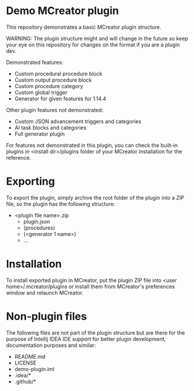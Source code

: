 # Demo MCreator plugin

This repository demonstrates a basic MCreator plugin structure.

WARNING: The plugin structure might and will change in the future so keep your eye on this repository for changes on the format if you are a plugin dev.

Demonstrated features:
* Custom procedural procedure block
* Custom output procedure block
* Custom procedure category
* Custom global trigger
* Generator for given features for 1.14.4

Other plugin features not demonstrated:
* Custom JSON advancement triggers and categories
* AI task blocks and categories
* Full generator plugin

For features not demonstrated in this plugin, you can check the built-in plugins in &lt;install dir&gt;/plugins 
folder of your MCreator installation for the reference.

# Exporting

To export the plugin, simply archive the root folder of the plugin into a ZIP file, so the plugin has 
the following structure:

* &lt;plugin file name&gt;.zip
   * plugin.json
   * (procedures)
   * (<generator 1 name>)
   * ...

# Installation

To install exported plugin in MCreator, put the plugin ZIP file into &lt;user home&gt;/.mcreator/plugins
or install them from MCreator's preferences window and relaunch MCreator. 

# Non-plugin files

The following files are not part of the plugin structure but are there for the purpose of Intellij IDEA IDE support
for better plugin development, documentation purposes and similar:

* README.md
* LICENSE
* demo-plugin.iml
* .idea/*
* .github/*
